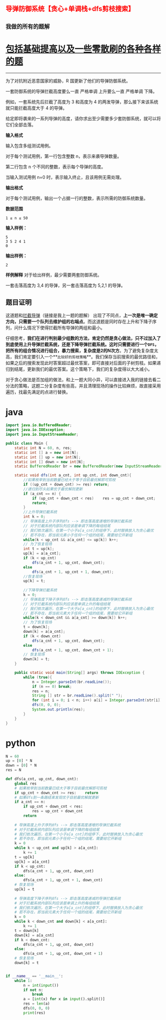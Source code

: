 ## <font color='red'>导弹防御系统【贪心+单调栈+dfs剪枝搜索】</font>

## **`我做的所有的题解`**

# [包括基础提高以及一些零散刷的各种各样的题](https://www.acwing.com/blog/content/33005/) 
----------
为了对抗附近恶意国家的威胁，R 国更新了他们的导弹防御系统。

一套防御系统的导弹拦截高度要么一直 严格单调 上升要么一直 严格单调 下降。

例如，一套系统先后拦截了高度为 3 和高度为 4 的两发导弹，那么接下来该系统就只能拦截高度大于 4 的导弹。

给定即将袭来的一系列导弹的高度，请你求出至少需要多少套防御系统，就可以将它们全部击落。

**输入格式**

输入包含多组测试用例。

对于每个测试用例，第一行包含整数 n，表示来袭导弹数量。

第二行包含 n 个不同的整数，表示每个导弹的高度。

当输入测试用例 n=0 时，表示输入终止，且该用例无需处理。

**输出格式**

对于每个测试用例，输出一个占据一行的整数，表示所需的防御系统数量。

**数据范围**

```
1 ≤ n ≤ 50
```

**输入样例：**

```
5
3 5 2 4 1
0 
```

**输出样例：**

```
2
```

**样例解释**
对于给出样例，最少需要两套防御系统。

一套击落高度为 3,4 的导弹，另一套击落高度为 5,2,1 的导弹。

## 题目证明

这道题和[拦截导弹](https://www.acwing.com/solution/content/142833/)（链接是我上一题的题解） 出现了不同点，**上一次是唯一确定方向，只需要一个队列去维护组的右端点**。而这道题是同时存在上升和下降子序列，问什么情况下使得拦截所有导弹的两组和最小。

仔细思考，**我们在进行判别最少组数的方法，肯定仍然是贪心做法，只不过加入了到底使用上升导弹拦截系统，还是下降导弹拦截系统。**这时只需要进行一个**`DFS`，把所有的组合情况进行组合，暴力搜索，复杂度是2的N次方**。为了避免复杂度太高，我们肯定要引入一个**`比较好的剪枝策略`**。我们保存当前搜索的最优路径和，如果之后的搜索发现此时答案超过最优答案，即可直接对后面的子树剪枝。如果递归到结尾，更新我们的最优答案。这个策略下，我们的复杂度得以大大减小。

对于贪心做法是否加组的做法，和上一题大同小异，可以直接进入我的链接去看二分法的策略，这题二分复杂度有些高，并且清理现场的操作比较麻烦，故直接采用遍历，找最先满足的点进行替换。

# java
```java
import java.io.BufferedReader;
import java.io.IOException;
import java.io.InputStreamReader;

public class Main {
    static int N = 60, n, res;
    static int [] a = new int[N];
    static int [] up = new int[N];
    static int [] down = new int[N];
    static BufferedReader br = new BufferedReader(new InputStreamReader(System.in));

    static void dfs(int a_cnt, int up_cnt, int down_cnt){
        //如果枚举到当前数量已经大于等于目前最优解即可剪枝
        if ((up_cnt + down_cnt) >= res) return;
        //递归到尽头如果优于最优解则更新
        if (a_cnt == n) {
            if (up_cnt + down_cnt < res)    res = up_cnt + down_cnt;
            return;
        }
        //上升导弹拦截系统
        int k = 0;
        // 导弹高度上升子序列dfs --> 即击落高度递增的导弹拦截系统
        // 对于拦截系统内部队列应该是单调下降的每组结尾
        // 我们依次遍历，在第一个小于a[a_cnt]的组停下，此时替换放入为贪心最优
        // 若不存在，即当前元素小于任何一个组的结尾，需要给它开新组
        while(k < up_cnt && a[a_cnt] <= up[k]) k++;
        // 为了恢复现场
        int t = up[k];
        up[k] = a[a_cnt];
        if (k < up_cnt)
            dfs(a_cnt + 1, up_cnt, down_cnt);
        else
            dfs(a_cnt + 1, up_cnt + 1, down_cnt);
        //恢复现场
        up[k] = t;
        
        //下降导弹拦截系统
        k = 0;
        // 导弹高度下降子序列dfs --> 即击落高度递减的导弹拦截系统
        // 对于拦截系统内部队列应该是单调上升的每组结尾    
        // 我们依次遍历，在第一个大于a[a_cnt]的组停下，此时替换放入为贪心最优
        // 若不存在，即当前元素大于任何一个组的结尾，需要给它开新组        
        while(k < down_cnt && a[a_cnt] >= down[k]) k++;
        // 为了恢复现场
        t = down[k];
        down[k] = a[a_cnt];
        if (k < down_cnt)
            dfs(a_cnt + 1, up_cnt, down_cnt);
        else
            dfs(a_cnt + 1, up_cnt, down_cnt + 1);
        // 恢复现场
        down[k] = t;
    }

    public static void main(String[] args) throws IOException {
        while (true){
            n = Integer.parseInt(br.readLine());
            if (n == 0) break;
            res = n;
            String [] str = br.readLine().split(" ");
            for (int i = 0; i < n; i++) a[i] = Integer.parseInt(str[i]);
            dfs(0, 0, 0);
            System.out.println(res);
        }
    }
}

```
# python

```python
N = 60
up = [0] * N
down = [0] * N
res = N

def dfs(a_cnt, up_cnt, down_cnt):
    global res
    # 如果枚举到当前数量已经大于等于目前最优解即可剪枝
    if up_cnt + down_cnt >= res:    return
    # 如果dfs到一条路结束发现优于目前最优解就更新
    if a_cnt == n:
        if up_cnt + down_cnt < res:
            res = up_cnt + down_cnt
        return
    
    # 导弹高度上升子序列dfs --> 即击落高度递增的导弹拦截系统
    # 对于拦截系统内部队列应该是单调下降的每组结尾
    # 我们依次遍历，在第一个小于a[a_cnt]的组停下，此时替换放入为贪心最优
    # 若不存在，即当前元素小于任何一个组的结尾，需要给它开新组
    k = 0
    while k < up_cnt and up[k] > a[a_cnt]:
        k += 1
    t = up[k]
    up[k] = a[a_cnt]
    if k < up_cnt:
        dfs(a_cnt + 1, up_cnt, down_cnt)
    else:
        dfs(a_cnt + 1, up_cnt + 1, down_cnt)
    # 恢复现场
    up[k] = t
    
    # 导弹高度下降子序列dfs --> 即击落高度递减的导弹拦截系统
    # 对于拦截系统内部队列应该是单调上升的每组结尾    
    # 我们依次遍历，在第一个大于a[a_cnt]的组停下，此时替换放入为贪心最优
    # 若不存在，即当前元素大于任何一个组的结尾，需要给它开新组
    k = 0
    while k < down_cnt and down[k] < a[a_cnt]:
        k += 1
    t = down[k]
    down[k] = a[a_cnt]
    if k < down_cnt:
        dfs(a_cnt + 1, up_cnt, down_cnt)
    else:
        dfs(a_cnt + 1, up_cnt, down_cnt + 1)
    # 恢复现场
    down[k] = t


if __name__ == '__main__':
    while 1:
        n = int(input())
        if not n:   
            break
        a = [int(x) for x in input().split()]
        res = len(a)
        dfs(0, 0, 0)
        print(res)
        
```